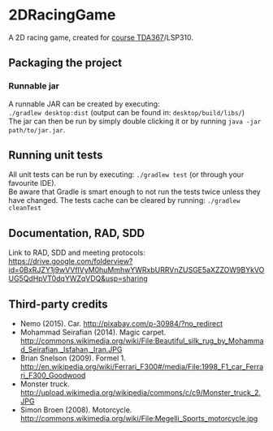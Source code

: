 # 2DRacingGame
A 2D racing game, created for [course TDA367](http://www.cse.chalmers.se/edu/course/TDA367/)/LSP310.

## Packaging the project

### Runnable jar
A runnable JAR can be created by executing:<br />
`./gradlew desktop:dist` (output can be found in: `desktop/build/libs/`)<br />
The jar can then be run by simply double clicking it or by running `java -jar path/to/jar.jar`.

## Running unit tests
All unit tests can be run by executing:
`./gradlew test` (or through your favourite IDE).<br />
Be aware that Gradle is smart enough to not run the tests twice unless they have changed. The tests cache can be cleared by running:
`./gradlew cleanTest`

## Documentation, RAD, SDD
Link to RAD, SDD and meeting protocols:
https://drive.google.com/folderview?id=0BxRJZY1j9wVVflVyM0huMmhwYWRxbURRVnZUSGE5aXZZOW9BYkVOUG5QdHpVT0dqYWZqVDQ&usp=sharing

## Third-party credits
* Nemo (2015). Car. http://pixabay.com/p-30984/?no_redirect
* Mohammad Seirafian (2014). Magic carpet. http://commons.wikimedia.org/wiki/File:Beautiful_silk_rug_by_Mohammad_Seirafian,_Isfahan,_Iran.JPG
* Brian Snelson (2009). Formel 1. http://en.wikipedia.org/wiki/Ferrari_F300#/media/File:1998_F1_car_Ferrari_F300_Goodwood
* Monster truck. http://upload.wikimedia.org/wikipedia/commons/c/c9/Monster_truck_2.JPG
* Simon Broen (2008). Motorcycle. http://commons.wikimedia.org/wiki/File:Megelli_Sports_motorcycle.jpg
